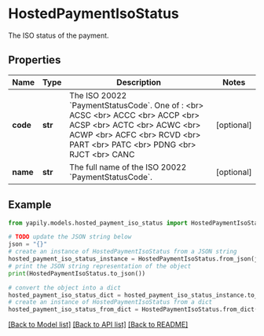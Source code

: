 # HostedPaymentIsoStatus

The ISO status of the payment.

## Properties

Name | Type | Description | Notes
------------ | ------------- | ------------- | -------------
**code** | **str** | The ISO 20022 &#x60;PaymentStatusCode&#x60;. One of : &lt;br&gt; ACSC &lt;br&gt; ACCC &lt;br&gt; ACCP  &lt;br&gt; ACSP &lt;br&gt; ACTC &lt;br&gt; ACWC &lt;br&gt; ACWP &lt;br&gt; ACFC &lt;br&gt; RCVD &lt;br&gt; PART &lt;br&gt; PATC &lt;br&gt; PDNG &lt;br&gt; RJCT &lt;br&gt; CANC | [optional] 
**name** | **str** | The full name of the ISO 20022 &#x60;PaymentStatusCode&#x60;. | [optional] 

## Example

```python
from yapily.models.hosted_payment_iso_status import HostedPaymentIsoStatus

# TODO update the JSON string below
json = "{}"
# create an instance of HostedPaymentIsoStatus from a JSON string
hosted_payment_iso_status_instance = HostedPaymentIsoStatus.from_json(json)
# print the JSON string representation of the object
print(HostedPaymentIsoStatus.to_json())

# convert the object into a dict
hosted_payment_iso_status_dict = hosted_payment_iso_status_instance.to_dict()
# create an instance of HostedPaymentIsoStatus from a dict
hosted_payment_iso_status_from_dict = HostedPaymentIsoStatus.from_dict(hosted_payment_iso_status_dict)
```
[[Back to Model list]](../README.md#documentation-for-models) [[Back to API list]](../README.md#documentation-for-api-endpoints) [[Back to README]](../README.md)


